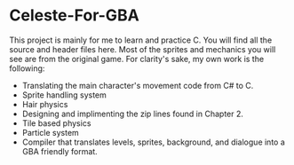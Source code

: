# Celeste-For-GBA

This project is mainly for me to learn and practice C.  You will find all the source and header files here.  Most of the sprites and mechanics you will see are from the original game.  For clarity's sake, my own work is the following:
- Translating the main character's movement code from C# to C.
- Sprite handling system
- Hair physics
- Designing and implimenting the zip lines found in Chapter 2.
- Tile based physics
- Particle system
- Compiler that translates levels, sprites, background, and dialogue into a GBA friendly format.
